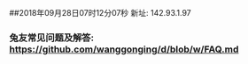##2018年09月28日07时12分07秒 新址: 142.93.1.97
### 兔友常见问题及解答: https://github.com/wanggonging/d/blob/w/FAQ.md
